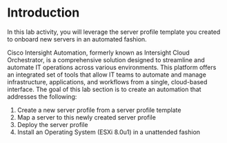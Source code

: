 # Introduction

In this lab activity, you will leverage the server profile template you created to onboard new servers in an automated fashion.

Cisco Intersight Automation, formerly known as Intersight Cloud Orchestrator, is a comprehensive solution designed to streamline and automate IT operations across various environments. This platform offers an integrated set of tools that allow IT teams to automate and manage infrastructure, applications, and workflows from a single, cloud-based interface.
The goal of this lab section is to create an automation that addresses the following:

1. Create a new server profile from a server profile template
2. Map a server to this newly created server profile
3. Deploy the server profile
4. Install an Operating System (ESXi 8.0u1) in a unattended fashion